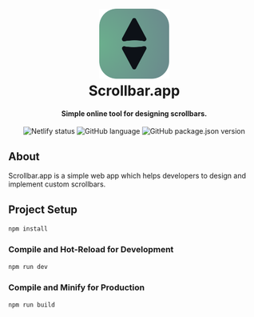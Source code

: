 <h1 align="center">
  <br>
  <a href="https://www.gradientos.app"><img src="src/assets/logo.png" alt="Scrollbar.app" width="140"></a>
  <br>
  Scrollbar.app
  <br>
</h1>
<h4 align="center">Simple online tool for designing scrollbars.</h4>

</p>
   
<p align="center">
 <img alt="Netlify status" src="https://api.netlify.com/api/v1/badges/f9fb51ca-ecbe-4c00-adae-4ed64922e234/deploy-status" >
  <img alt="GitHub language" src="https://img.shields.io/github/languages/top/henripar/scrollbar">
 <img alt="GitHub package.json version" src="https://img.shields.io/github/package-json/v/henripar/scrollbar">
</p>

## About

Scrollbar.app is a simple web app which helps developers to design and implement custom scrollbars.

## Project Setup

```sh
npm install
```

### Compile and Hot-Reload for Development

```sh
npm run dev
```

### Compile and Minify for Production

```sh
npm run build
```
